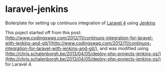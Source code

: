 # laravel-jenkins
Boilerplate for setting up continuos integration of [Laravel 4](http://www.laravel.com/) using [Jenkins](http://www.jenkins-ci.org)

This poject started off from this post: [http://www.codingswag.com/2012/11/continuos-integration-for-laravel-with-jenkins-and-git/](http://www.codingswag.com/2012/11/continuos-integration-for-laravel-with-jenkins-and-git/), and was modified using [http://chris.schalenborgh.be/2013/04/05/deploy-php-projects-jenkins-os/](http://chris.schalenborgh.be/2013/04/05/deploy-php-projects-jenkins-os/) for Laravel 4.
